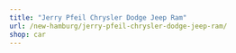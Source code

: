 ```yaml
---
title: "Jerry Pfeil Chrysler Dodge Jeep Ram"
url: /new-hamburg/jerry-pfeil-chrysler-dodge-jeep-ram/
shop: car
---
```

